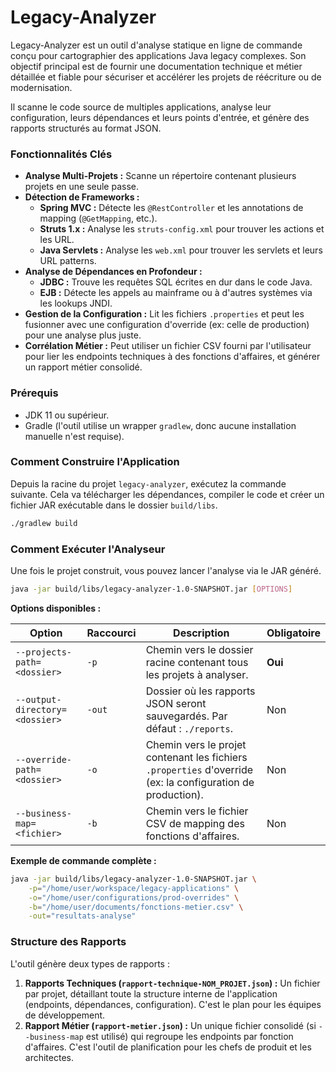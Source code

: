 # Legacy-Analyzer

Legacy-Analyzer est un outil d'analyse statique en ligne de commande conçu pour cartographier des applications Java legacy complexes. Son objectif principal est de fournir une documentation technique et métier détaillée et fiable pour sécuriser et accélérer les projets de réécriture ou de modernisation.

Il scanne le code source de multiples applications, analyse leur configuration, leurs dépendances et leurs points d'entrée, et génère des rapports structurés au format JSON.

### Fonctionnalités Clés

* **Analyse Multi-Projets :** Scanne un répertoire contenant plusieurs projets en une seule passe.
* **Détection de Frameworks :**
    * **Spring MVC :** Détecte les `@RestController` et les annotations de mapping (`@GetMapping`, etc.).
    * **Struts 1.x :** Analyse les `struts-config.xml` pour trouver les actions et les URL.
    * **Java Servlets :** Analyse les `web.xml` pour trouver les servlets et leurs URL patterns.
* **Analyse de Dépendances en Profondeur :**
    * **JDBC :** Trouve les requêtes SQL écrites en dur dans le code Java.
    * **EJB :** Détecte les appels au mainframe ou à d'autres systèmes via les lookups JNDI.
* **Gestion de la Configuration :** Lit les fichiers `.properties` et peut les fusionner avec une configuration d'override (ex: celle de production) pour une analyse plus juste.
* **Corrélation Métier :** Peut utiliser un fichier CSV fourni par l'utilisateur pour lier les endpoints techniques à des fonctions d'affaires, et générer un rapport métier consolidé.

### Prérequis

* JDK 11 ou supérieur.
* Gradle (l'outil utilise un wrapper `gradlew`, donc aucune installation manuelle n'est requise).

### Comment Construire l'Application

Depuis la racine du projet `legacy-analyzer`, exécutez la commande suivante. Cela va télécharger les dépendances, compiler le code et créer un fichier JAR exécutable dans le dossier `build/libs`.

```bash
./gradlew build
```

### Comment Exécuter l'Analyseur

Une fois le projet construit, vous pouvez lancer l'analyse via le JAR généré.

```bash
java -jar build/libs/legacy-analyzer-1.0-SNAPSHOT.jar [OPTIONS]
```

**Options disponibles :**

| Option                       | Raccourci | Description                                                                                               | Obligatoire |
| ---------------------------- | --------- | --------------------------------------------------------------------------------------------------------- | ----------- |
| `--projects-path=<dossier>`  | `-p`      | Chemin vers le dossier racine contenant tous les projets à analyser.                                      | **Oui** |
| `--output-directory=<dossier>` | `-out`    | Dossier où les rapports JSON seront sauvegardés. Par défaut : `./reports`.                                | Non         |
| `--override-path=<dossier>`  | `-o`      | Chemin vers le projet contenant les fichiers `.properties` d'override (ex: la configuration de production). | Non         |
| `--business-map=<fichier>`   | `-b`      | Chemin vers le fichier CSV de mapping des fonctions d'affaires.                                           | Non         |

**Exemple de commande complète :**

```bash
java -jar build/libs/legacy-analyzer-1.0-SNAPSHOT.jar \
    -p="/home/user/workspace/legacy-applications" \
    -o="/home/user/configurations/prod-overrides" \
    -b="/home/user/documents/fonctions-metier.csv" \
    -out="resultats-analyse"
```

### Structure des Rapports

L'outil génère deux types de rapports :

1.  **Rapports Techniques (`rapport-technique-NOM_PROJET.json`) :** Un fichier par projet, détaillant toute la structure interne de l'application (endpoints, dépendances, configuration). C'est le plan pour les équipes de développement.
2.  **Rapport Métier (`rapport-metier.json`) :** Un unique fichier consolidé (si `--business-map` est utilisé) qui regroupe les endpoints par fonction d'affaires. C'est l'outil de planification pour les chefs de produit et les architectes.

